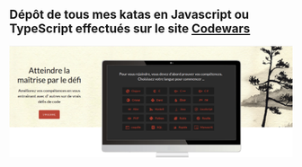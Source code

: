 ## Dépôt de tous mes katas en Javascript ou TypeScript effectués sur le site [ Codewars ](https://www.codewars.com/)

![codewars](img/codeWars.png)

